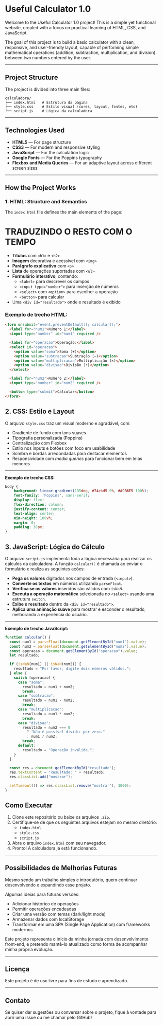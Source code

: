 # Useful Calculator 1.0

Welcome to the Useful Calculator 1.0 project! This is a simple yet functional website, created with a focus on practical learning of HTML, CSS, and JavaScript.

The goal of this project is to build a basic calculator with a clean, responsive, and user-friendly layout, capable of performing simple mathematical operations (addition, subtraction, multiplication, and division) between two numbers entered by the user.

---

## Project Structure

The project is divided into three main files:

```
calculadora/
├── index.html   # Estrutura da página
├── style.css    # Estilo visual (cores, layout, fontes, etc)
└── script.js    # Lógica da calculadora
```

---

## Technologies Used

- **HTML5** — For page structure
- **CSS3** — For modern and responsive styling
- **JavaScript** — For the calculation logic
- **Google Fonts** — For the Poppins typography
- **Flexbox and Media Queries** — For an adaptive layout across different screen sizes

---

## How the Project Works

### 1. HTML: Structure and Semantics

The `index.html` file defines the main elements of the page:

# TRADUZINDO O RESTO COM O TEMPO

- **Títulos** com `<h1>` e `<h2>`
- **Imagem** decorativa e acessível com `<img>`
- **Parágrafo explicativo** com `<p>`
- **Lista** de operações suportadas com `<ul>`
- **Formulário interativo**, contendo:
  - `<label>` para descrever os campos
  - `<input type="number">` para inserção de números
  - `<select>` com `<option>` para escolher a operação
  - `<button>` para calcular
- Uma `<div id="resultado">` onde o resultado é exibido

### Exemplo de trecho HTML:
```html
<form onsubmit="event.preventDefault(); calcular();">
  <label for="num1">Número 1:</label>
  <input type="number" id="num1" required />

  <label for="operacao">Operação:</label>
  <select id="operacao">
    <option value="soma">Soma (+)</option>
    <option value="subtracao">Subtração (−)</option>
    <option value="multiplicacao">Multiplicação (×)</option>
    <option value="divisao">Divisão (÷)</option>
  </select>

  <label for="num2">Número 2:</label>
  <input type="number" id="num2" required />

  <button type="submit">Calcular</button>
</form>
```
## 2. CSS: Estilo e Layout

O arquivo `style.css` traz um visual moderno e agradável, com:

- Gradiente de fundo com tons suaves
- Tipografia personalizada (Poppins)
- Centralização com Flexbox
- Estilo nos inputs e botões com foco em usabilidade
- Sombra e bordas arredondadas para destacar elementos
- Responsividade com *media queries* para funcionar bem em telas menores

---

**Exemplo de trecho CSS:**

```css
body {
    background: linear-gradient(135deg, #74ebd5 0%, #ACB6E5 100%);
    font-family: 'Poppins', sans-serif;
    display: flex;
    flex-direction: column;
    justify-content: center;
    text-align: center;
    min-height: 100vh;
    margin: 0;
    padding: 30px;
}
```
## 3. JavaScript: Lógica do Cálculo

O arquivo `script.js` implementa toda a lógica necessária para realizar os cálculos da calculadora. A função `calcular()` é chamada ao enviar o formulário e realiza as seguintes ações:

- **Pega os valores** digitados nos campos de entrada (`<input>`).
- **Converte os textos** em números utilizando `parseFloat`.
- **Verifica se os valores** inseridos são válidos com `isNaN`.
- **Executa a operação matemática** selecionada no `<select>` usando uma estrutura `switch`.
- **Exibe o resultado** dentro da `<div id="resultado">`.
- **Aplica uma animação suave** para mostrar e esconder o resultado, melhorando a experiência do usuário.

---

**Exemplo de trecho JavaScript:**

```javascript
function calcular() {
  const num1 = parseFloat(document.getElementById("num1").value);
  const num2 = parseFloat(document.getElementById("num2").value);
  const operacao = document.getElementById("operacao").value;
  let resultado;

  if (isNaN(num1) || isNaN(num2)) {
    resultado = "Por favor, digite dois números válidos.";
  } else {
    switch (operacao) {
      case "soma":
        resultado = num1 + num2;
        break;
      case "subtracao":
        resultado = num1 - num2;
        break;
      case "multiplicacao":
        resultado = num1 * num2;
        break;
      case "divisao":
        resultado = num2 === 0
          ? "Não é possível dividir por zero."
          : num1 / num2;
        break;
      default:
        resultado = "Operação inválida.";
    }
  }

  const res = document.getElementById("resultado");
  res.textContent = "Resultado: " + resultado;
  res.classList.add("mostrar");

  setTimeout(() => res.classList.remove("mostrar"), 3000);
}
```
## Como Executar

1. Clone este repositório ou baixe os arquivos `.zip`.
2. Certifique-se de que os seguintes arquivos estejam no mesmo diretório:
   - `index.html`
   - `style.css`
   - `script.js`
3. Abra o arquivo `index.html` com seu navegador.
4. Pronto! A calculadora já está funcionando.

---

## Possibilidades de Melhorias Futuras

Mesmo sendo um trabalho simples e introdutório, quero continuar desenvolvendo e expandindo esse projeto.

Algumas ideias para futuras versões:

- Adicionar histórico de operações
- Permitir operações encadeadas
- Criar uma versão com temas (dark/light mode)
- Armazenar dados com localStorage
- Transformar em uma SPA (Single Page Application) com frameworks modernos

Este projeto representa o início da minha jornada com desenvolvimento front-end, e pretendo mantê-lo atualizado como forma de acompanhar minha própria evolução.

---

## Licença

Este projeto é de uso livre para fins de estudo e aprendizado.

---

## Contato

Se quiser dar sugestões ou conversar sobre o projeto, fique à vontade para abrir uma issue ou me chamar pelo GitHub!
